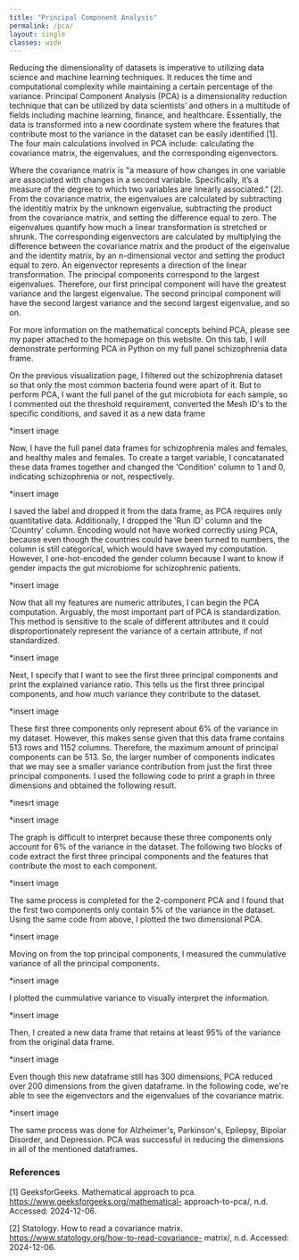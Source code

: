 ```yaml
---
title: "Principal Component Analysis"
permalink: /pca/
layout: single
classes: wide
---
```


Reducing the dimensionality of datasets is imperative to utilizing data science and machine learning techniques. It reduces the time and computational complexity while maintaining a certain percentage of the variance. Principal Component Analysis (PCA) is a dimensionality reduction technique that can be utilized by data scientists’ and others in a multitude of fields including machine learning, finance, and healthcare. Essentially, the data is transformed into a new coordinate system where the features that contribute most to the variance in the dataset can be easily identified [1]. The four main calculations involved in PCA include: calculating the covariance matrix, the eigenvalues, and the corresponding eigenvectors.

Where the covariance matrix is "a measure of how changes in one variable are associated with changes in a second variable. Specifically, it’s a measure of the degree to which two variables are linearly associated.” [2]. From the covariance matrix, the eigenvalues are calculated by subtracting the identitiy matrix by the unknown eigenvalue, subtracting the product from the covariance matrix, and setting the difference equal to zero. The eigenvalues quantify how much a linear transformation is stretched or shrunk. The corresponding eigenvectors are calculated by multiplying the difference between the covariance matrix and the product of the eigenvalue and the identity matrix, by an n-dimensional vector and setting the product equal to zero. An eigenvector represents a direction of the linear transformation. The principal components correspond to the largest eigenvalues. Therefore, our first principal component will have the greatest variance and the largest eigenvalue. The second principal component will have the second largest variance and the second largest eigenvalue, and so on. 

For more information on the mathematical concepts behind PCA, please see my paper attached to the homepage on this website. On this tab, I will demonstrate performing PCA in Python on my full panel schizophrenia data frame. 

On the previous visualization page, I filtered out the schizophrenia dataset so that only the most common bacteria found were apart of it. But to perform PCA, I want the full panel of the gut microbiota for each sample, so I commented out the threshold requirement, converted the Mesh ID's to the specific conditions, and saved it as a new data frame 

*insert image 

Now, I have the full panel data frames for schizophrenia males and females, and healthy males and females. To create a target variable, I concatanated these data frames together and changed the 'Condition' column to 1 and 0, indicating schizophrenia or not, respectively. 

*insert image

I saved the label and dropped it from the data frame, as PCA requires only quantitative data. Additionally, I dropped the 'Run ID' column and the 'Country' column. Encoding would not have worked correctly using PCA, because even though the countries could have been turned to numbers, the column is still categorical, which would have swayed my computation. However, I one-hot-encoded the gender column because I want to know if gender impacts the gut microbiome for schizophrenic patients. 

*insert image 

Now that all my features are numeric attributes, I can begin the PCA computation. Arguably, the most important part of PCA is standardization. This method is sensitive to the scale of different attributes and it could disproportionately represent the variance of a certain attribute, if not standardized. 

*insert image

Next, I specify that I want to see the first three principal components and print the explained variance ratio. This tells us the first three principal components, and how much variance they contribute to the dataset. 

*insert image 

These first three components only represent about 6% of the variance in my dataset. However, this makes sense given that this data frame contains 513 rows and 1152 columns. Therefore, the maximum amount of principal components can be 513. So, the larger number of components indicates that we may see a smaller variance contribution from just the first three principal components. I used the following code to print a graph in three dimensions and obtained the following result.

*inesrt image

*insert image 

The graph is difficult to interpret because these three components only account for 6% of the variance in the dataset. The following two blocks of code extract the first three principal components and the features that contribute the most to each component. 

*insert image

The same process is completed for the 2-component PCA and I found that the first two components only contain 5% of the variance in the dataset. Using the same code from above, I plotted the two dimensional PCA. 

*insert image

Moving on from the top principal components, I measured the cummulative variance of all the principal components. 

*insert image 

I plotted the cummulative variance to visually interpret the information. 

*insert image

Then, I created a new data frame that retains at least 95% of the variance from the original data frame. 

*insert image

Even though this new dataframe still has 300 dimensions, PCA reduced over 200 dimensions from the given dataframe. In the following code, we're able to see the eigenvectors and the eigenvalues of the covariance matrix. 

*insert image 

The same process was done for Alzheimer's, Parkinson's, Epilepsy, Bipolar Disorder, and Depression. PCA was successful in reducing the dimensions in all of the mentioned dataframes. 



### References
[1] GeeksforGeeks. Mathematical approach to pca. https://www.geeksforgeeks.org/mathematical- approach-to-pca/, n.d. Accessed: 2024-12-06.

[2] Statology. How to read a covariance matrix. https://www.statology.org/how-to-read-covariance- matrix/, n.d. Accessed: 2024-12-06.

